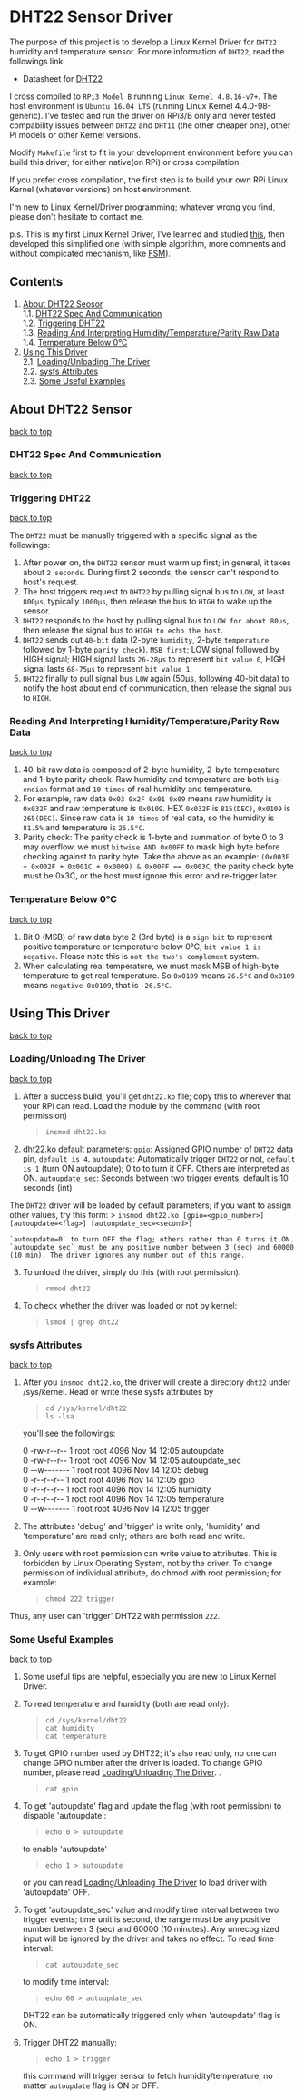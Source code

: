 # DHT22 Sensor Driver

The purpose of this project is to develop a Linux Kernel Driver for `DHT22` humidity and temperature sensor. For more information of `DHT22`, read the followings link:

* Datasheet for [DHT22](http://akizukidenshi.com/download/ds/aosong/AM2302.pdf)

I cross compiled to `RPi3 Model B` running `Linux Kernel 4.8.16-v7+`. The host environment is `Ubuntu 16.04 LTS` (running Linux Kernel 4.4.0-98-generic). I've tested and run the driver on RPi3/B only and never tested compability issues between `DHT22` and `DHT11` (the other cheaper one), other Pi models or other Kernel versions.

Modify `Makefile` first to fit in your development environment before you can build this driver; for either native(on RPi) or cross compilation.

If you prefer cross compilation, the first step is to build your own RPi Linux Kernel (whatever versions) on host environment. 

I'm new to Linux Kernel/Driver programming; whatever wrong you find, please don't hesitate to contact me.

p.s. This is my first Linux Kernel Driver, I've learned and studied [this](https://github.com/Filkolev/DHT22-sensor-driver), then developed this simplified one (with simple algorithm, more comments and without compicated mechanism, like [FSM](https://en.wikipedia.org/wiki/Finite-state_machine)).

## Contents
 1. [About DHT22 Seosor](#about-dht22-sensor)   
   1.1. [DHT22 Spec And Communication](#dht22-spec-and-communication)   
   1.2. [Triggering DHT22](#triggering-dht22)   
   1.3. [Reading And Interpreting Humidity/Temperature/Parity Raw Data](#reading-and-interpreting-humiditytemperatureparity-raw-data)   
   1.4. [Temperature Below 0°C](#temperature-below-0)   
 2. [Using This Driver](#using-this-driver)   
   2.1. [Loading/Unloading The Driver](#loadingunloading-the-driver)   
   2.2. [sysfs Attributes](#sysfs-attributes)   
   2.3. [Some Useful Examples](#some-useful-examples)   

         
## About DHT22 Sensor
[back to top](#dht22-sensor-driver)

### DHT22 Spec And Communication
[back to top](#dht22-sensor-driver)

### Triggering DHT22
[back to top](#dht22-sensor-driver)

The `DHT22` must be manually triggered with a specific signal as the followings:
 1. After power on, the `DHT22` sensor must warm up first; in general, it takes about `2 seconds`. During first 2 seconds, the sensor can't respond to host's request.
 2. The host triggers request to `DHT22` by pulling signal bus to `LOW`, at least `800μs`, typically `1000μs`, then release the bus to `HIGH` to wake up the sensor.
 3. `DHT22` responds to the host by pulling signal bus to `LOW for about 80μs`, then release the signal bus to `HIGH to echo the host`.
 4. `DHT22` sends out `40-bit` data (2-byte `humidity`, 2-byte `temperature` followed by 1-byte `parity check`). `MSB first`; LOW signal followed by HIGH signal; HIGH signal lasts `26-28μs` to represent `bit value 0`, HIGH signal lasts `68-75μs` to represent `bit value 1`.
 5. `DHT22` finally to pull signal bus `LOW` again (50μs, following 40-bit data) to notify the host about end of communication, then release the signal bus to `HIGH`.

### Reading And Interpreting Humidity/Temperature/Parity Raw Data
[back to top](#dht22-sensor-driver)

 1. 40-bit raw data is composed of 2-byte humidity, 2-byte temperature and 1-byte parity check. Raw humidity and temperature are both `big-endian` format and `10 times` of real humidity and temperature. 
 2. For example, raw data `0x03 0x2F 0x01 0x09` means raw humidity is `0x032F` and raw temperature is `0x0109`. HEX `0x032F` is `815(DEC)`, `0x0109` is `265(DEC)`. Since raw data is `10 times` of real data, so the humidity is `81.5%` and temperature is `26.5°C`.
 4. Parity check: The parity check is 1-byte and summation of byte 0 to 3 may overflow, we must `bitwise AND 0x00FF` to mask high byte before checking against to parity byte. Take the above as an example: `(0x003F + 0x002F + 0x001C + 0x0009) & 0x00FF == 0x003C`, the parity check byte must be 0x3C, or the host must ignore this error and re-trigger later.

### Temperature Below 0°C
[back to top](#dht22-sensor-driver)
 1. Bit 0 (MSB) of raw data byte 2 (3rd byte) is a `sign bit` to represent positive temperature or temperature below 0°C; `bit value 1 is negative`. Please note this is `not the two's complement` system.
 2. When calculating real temperature, we must mask MSB of high-byte temperature to get real temperature. So `0x0109` means `26.5°C` and `0x8109` means `negative 0x0109`, that is `-26.5°C`.

## Using This Driver
[back to top](#dht22-sensor-driver)

### Loading/Unloading The Driver
[back to top](#dht22-sensor-driver)
 1. After a success build, you'll get `dht22.ko` file; copy this to wherever that your RPi can read. Load the module by the command (with root permission) 

    > `insmod dht22.ko`

 2. dht22.ko default parameters:
    `gpio`:  Assigned GPIO number of `DHT22` data pin, `default is 4`.
    `autoupdate`: Automatically trigger `DHT22` or not, `default is 1` (turn ON autoupdate); 0 to to turn it OFF. Others are interpreted as ON.
    `autoupdate_sec`: Seconds between two trigger events, default is 10 seconds (int)


The `DHT22` driver will be loaded by default parameters; if you want to assign other values, try this form:
    > `insmod dht22.ko [gpio=<gpio_number>] [autoupdate=<flag>] [autoupdate_sec=<second>]`

    `autoupdate=0` to turn OFF the flag; others rather than 0 turns it ON.
    `autoupdate_sec` must be any positive number between 3 (sec) and 60000 (10 min). The driver ignores any number out of this range. 
   
 3. To unload the driver, simply do this (with root permission). 
    > `rmmod dht22`

 4. To check whether the driver was loaded or not by kernel:
    > `lsmod | grep dht22`

### sysfs Attributes
[back to top](#dht22-sensor-driver)
 
 1. After you `insmod dht22.ko`, the driver will create a directory `dht22` under /sys/kernel. Read or write these sysfs attributes by

    > `cd /sys/kernel/dht22`   
    > `ls -lsa`

    you'll see the followings:

    0 -rw-r--r-- 1 root root 4096 Nov 14 12:05 autoupdate   
    0 -rw-r--r-- 1 root root 4096 Nov 14 12:05 autoupdate_sec   
    0 --w------- 1 root root 4096 Nov 14 12:05 debug   
    0 -r--r--r-- 1 root root 4096 Nov 14 12:05 gpio   
    0 -r--r--r-- 1 root root 4096 Nov 14 12:05 humidity   
    0 -r--r--r-- 1 root root 4096 Nov 14 12:05 temperature   
    0 --w------- 1 root root 4096 Nov 14 12:05 trigger   

 2. The attributes 'debug' and 'trigger' is write only; 'humidity' and 'temperature' are read only; others are both read and write.

 3. Only users with root permission can write value to attributes. This is forbidden by Linux Operating System, not by the driver. To change permission of individual attribute, do chmod with root permission; for example:

    > `chmod 222 trigger`

Thus, any user can 'trigger' DHT22 with permission `222`.


### Some Useful Examples
[back to top](#dht22-sensor-driver)
 
 1. Some useful tips are helpful, especially you are new to Linux Kernel Driver.

 2. To read temperature and humidity (both are read only):
    > `cd /sys/kernel/dht22`   
    > `cat humidity`   
    > `cat temperature`   

 3. To get GPIO number used by DHT22; it's also read only, no one can change GPIO number after the driver is loaded. To change GPIO number, please read [Loading/Unloading The Driver](#loadingunloading-the-driver).
.
    > `cat gpio` 

 4. To get 'autoupdate' flag and update the flag (with root permission)
    to dispable 'autoupdate':
    
    > `echo 0 > autoupdate`

    to enable 'autoupdate'
    
    > `echo 1 > autoupdate`

    or you can read [Loading/Unloading The Driver](#loadingunloading-the-driver) to load driver with 'autoupdate' OFF.

 5. To get 'autoupdate_sec' value and modify time interval between two trigger events; time unit is second, the range must be any positive number between 3 (sec) and 60000 (10 minutes). Any unrecognized input will be ignored by the driver and takes no effect. To read time interval:

    > `cat autoupdate_sec`

    to modify time interval:

    > `echo 60 > autoupdate_sec`

    DHT22 can be automatically triggered only when 'autoupdate' flag is ON.

 6. Trigger DHT22 manually:

    > `echo 1 > trigger`

    this command will trigger sensor to fetch humidity/temperature, no matter `autoupdate` flag is ON or OFF.

